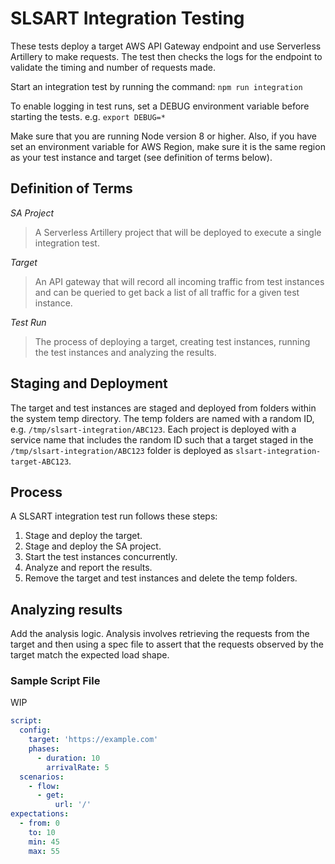 # SLSART Integration Testing

These tests deploy a target AWS API Gateway endpoint and use Serverless Artillery to make requests.
The test then checks the logs for the endpoint to validate the timing and number of requests made.

Start an integration test by running the command:
`npm run integration`

To enable logging in test runs, set a DEBUG environment variable before starting the tests.
e.g. `export DEBUG=*`

Make sure that you are running Node version 8 or higher.
Also, if you have set an environment variable for AWS Region, make sure it is the same region as your test instance and target (see definition of terms below).

## Definition of Terms
*SA Project*
> A Serverless Artillery project that will be deployed to execute a single integration test.

*Target*
> An API gateway that will record all incoming traffic from test instances and can be queried to get back a list of all traffic for a given test instance.

*Test Run*
> The process of deploying a target, creating test instances, running the test instances and analyzing the results.

## Staging and Deployment
The target and test instances are staged and deployed from folders within the system temp directory. The temp folders are named with a random ID, e.g. `/tmp/slsart-integration/ABC123`. Each project is deployed with a service name that includes the random ID such that a target staged in the `/tmp/slsart-integration/ABC123` folder is deployed as `slsart-integration-target-ABC123`.

## Process
A SLSART integration test run follows these steps:

1. Stage and deploy the target.
2. Stage and deploy the SA project.
3. Start the test instances concurrently.
4. Analyze and report the results.
5. Remove the target and test instances and delete the temp folders.

## Analyzing results
Add the analysis logic. Analysis involves retrieving the requests from the target and then using a spec file to assert that the requests observed by the target match the expected load shape.

### Sample Script File
WIP
```yml
script:
  config:
    target: 'https://example.com'
    phases:
      - duration: 10
        arrivalRate: 5
  scenarios:
    - flow:
      - get:
          url: '/'
expectations:
  - from: 0
    to: 10
    min: 45
    max: 55
```
